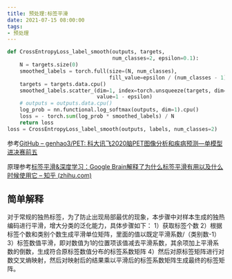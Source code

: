 ```yaml
---
title: 预处理:标签平滑
date: 2021-07-15 08:00:00
tags:  
- 预处理
---
```


```python
def CrossEntropyLoss_label_smooth(outputs, targets,
                                  num_classes=2, epsilon=0.1):
    N = targets.size(0)
    smoothed_labels = torch.full(size=(N, num_classes),
                                 fill_value=epsilon / (num_classes - 1))
    targets = targets.data.cpu()
    smoothed_labels.scatter_(dim=1, index=torch.unsqueeze(targets, dim=1),
                             value=1 - epsilon)
    # outputs = outputs.data.cpu()
    log_prob = nn.functional.log_softmax(outputs, dim=1).cpu()
    loss = - torch.sum(log_prob * smoothed_labels) / N
    return loss
loss = CrossEntropyLoss_label_smooth(outputs, labels, num_classes=2)
```

参考[GitHub – genhao3/PET: 科大讯飞2020脑PET图像分析和疾病预测—单模型进决赛前五](https://github.com/genhao3/PET)

原理参考[标签平滑&深度学习：Google Brain解释了为什么标签平滑有用以及什么时候使用它 – 知乎 (zhihu.com)](https://zhuanlan.zhihu.com/p/101553787)

## 简单解释

对于常规的独热标签，为了防止出现局部最优的现象，本步骤中对样本生成的独热编码进行平滑，增大分类的泛化能力，具体步骤如下：
1）获取标签个数
2）根据标签个数和类别个数生成平滑单位矩阵，里面的值以既定平滑系数/（类别数-1）
3）标签数值平滑，即对数值为1的位置项该值减去平滑系数，其余项加上平滑系数的倒数，生成符合原标签数值分布的标签系数矩阵
4）然后对原标签矩阵进行对数交叉熵映射，然后对映射后的结果乘以平滑后的标签系数矩阵生成最终的标签矩阵。